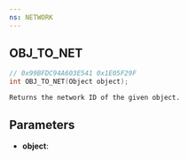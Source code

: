 ```yaml
---
ns: NETWORK
---
```

## OBJ_TO_NET

```c
// 0x99BFDC94A603E541 0x1E05F29F
int OBJ_TO_NET(Object object);
```

```
Returns the network ID of the given object.
```

## Parameters
* **object**:
